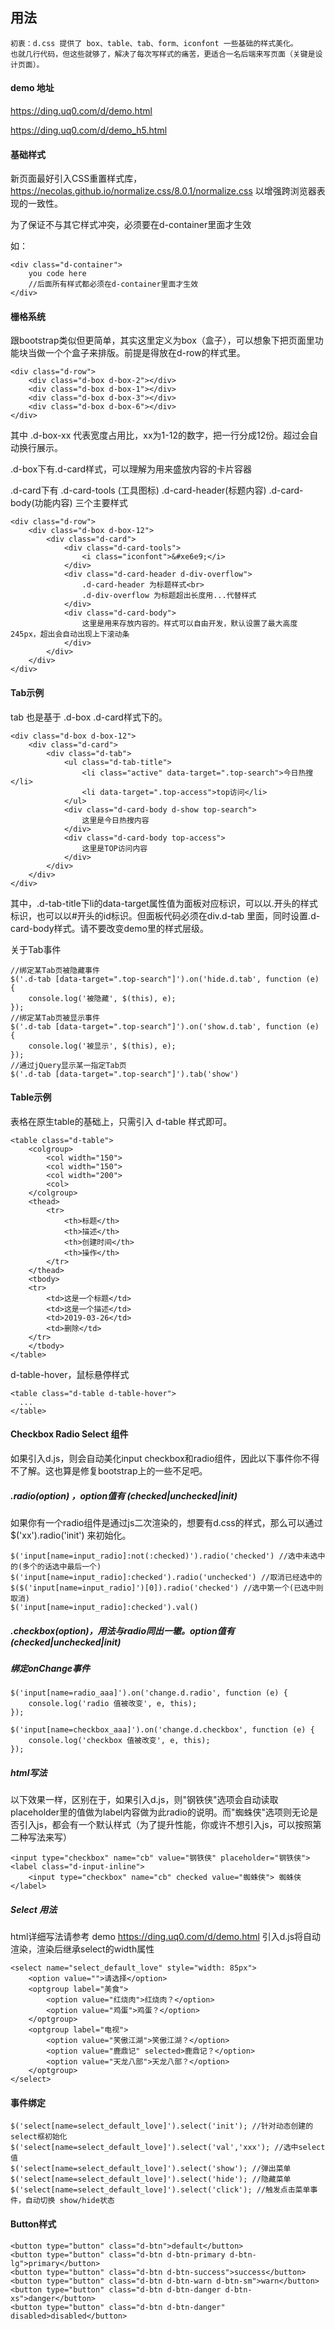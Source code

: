 

## 用法

```
初衷：d.css 提供了 box、table、tab、form、iconfont 一些基础的样式美化。
也就几行代码，但这些就够了，解决了每次写样式的痛苦，更适合一名后端来写页面（关键是设计页面）。
```

#### demo 地址
https://ding.uq0.com/d/demo.html

https://ding.uq0.com/d/demo_h5.html

#### 基础样式

新页面最好引入CSS重置样式库，https://necolas.github.io/normalize.css/8.0.1/normalize.css 以增强跨浏览器表现的一致性。



为了保证不与其它样式冲突，必须要在d-container里面才生效

如：

```
<div class="d-container">
    you code here
    //后面所有样式都必须在d-container里面才生效
</div>
```

#### 栅格系统

跟bootstrap类似但更简单，其实这里定义为box（盒子），可以想象下把页面里功能块当做一个个盒子来排版。前提是得放在d-row的样式里。

```
<div class="d-row">
    <div class="d-box d-box-2"></div>
    <div class="d-box d-box-1"></div>
    <div class="d-box d-box-3"></div>
    <div class="d-box d-box-6"></div>
</div>
```

其中 .d-box-xx 代表宽度占用比，xx为1-12的数字，把一行分成12份。超过会自动换行展示。

.d-box下有.d-card样式，可以理解为用来盛放内容的卡片容器

.d-card下有 .d-card-tools (工具图标) .d-card-header(标题内容) .d-card-body(功能内容) 三个主要样式

```
<div class="d-row">
    <div class="d-box d-box-12">
        <div class="d-card">
        	<div class="d-card-tools">
        		<i class="iconfont">&#xe6e9;</i>
        	</div>
            <div class="d-card-header d-div-overflow">
                .d-card-header 为标题样式<br>
                .d-div-overflow 为标题超出长度用...代替样式
            </div>
            <div class="d-card-body">
                这里是用来存放内容的。样式可以自由开发，默认设置了最大高度245px，超出会自动出现上下滚动条
            </div>
        </div>
    </div>
</div>
```



#### Tab示例

tab 也是基于 .d-box .d-card样式下的。

```
<div class="d-box d-box-12">
    <div class="d-card">
        <div class="d-tab">
            <ul class="d-tab-title">
                <li class="active" data-target=".top-search">今日热搜</li>
                <li data-target=".top-access">top访问</li>
            </ul>
            <div class="d-card-body d-show top-search">
            	这里是今日热搜内容
            </div>
            <div class="d-card-body top-access">
            	这里是TOP访问内容
            </div>
        </div>
    </div>
</div>
```

其中，.d-tab-title下li的data-target属性值为面板对应标识，可以以.开头的样式标识，也可以以#开头的id标识。但面板代码必须在div.d-tab 里面，同时设置.d-card-body样式。请不要改变demo里的样式层级。

关于Tab事件

```
//绑定某Tab页被隐藏事件
$('.d-tab [data-target=".top-search"]').on('hide.d.tab', function (e) {
	console.log('被隐藏', $(this), e);
});
//绑定某Tab页被显示事件
$('.d-tab [data-target=".top-search"]').on('show.d.tab', function (e) {
    console.log('被显示', $(this), e);
});
//通过jQuery显示某一指定Tab页
$('.d-tab [data-target=".top-search"]').tab('show')

```





#### Table示例

表格在原生table的基础上，只需引入 d-table 样式即可。

```
<table class="d-table">
    <colgroup>
        <col width="150">
        <col width="150">
        <col width="200">
        <col>
    </colgroup>
    <thead>
        <tr>
            <th>标题</th>
            <th>描述</th>
            <th>创建时间</th>
            <th>操作</th>
        </tr>
    </thead>
    <tbody>
    <tr>
        <td>这是一个标题</td>
        <td>这是一个描述</td>
        <td>2019-03-26</td>
        <td>删除</td>
    </tr>
    </tbody>
</table>
```

d-table-hover，鼠标悬停样式

```
<table class="d-table d-table-hover">
  ...
</table>
```

#### Checkbox Radio Select 组件

如果引入d.js，则会自动美化input checkbox和radio组件，因此以下事件你不得不了解。这也算是修复bootstrap上的一些不足吧。

##### .radio(option) ，option值有 (checked|unchecked|init)

如果你有一个radio组件是通过js二次渲染的，想要有d.css的样式，那么可以通过 $('xx').radio('init') 来初始化。

```
$('input[name=input_radio]:not(:checked)').radio('checked') //选中未选中的(多个的话选中最后一个)
$('input[name=input_radio]:checked').radio('unchecked') //取消已经选中的
$($('input[name=input_radio]')[0]).radio('checked') //选中第一个(已选中则取消)
$('input[name=input_radio]:checked').val()
```

##### .checkbox(option)，用法与radio同出一辙。option值有 (checked|unchecked|init)

##### 绑定onChange事件

```
$('input[name=radio_aaa]').on('change.d.radio', function (e) {
    console.log('radio 值被改变', e, this);
});

$('input[name=checkbox_aaa]').on('change.d.checkbox', function (e) {
    console.log('checkbox 值被改变', e, this);
});
```

##### html写法

以下效果一样，区别在于，如果引入d.js，则"钢铁侠"选项会自动读取placeholder里的值做为label内容做为此radio的说明。而"蜘蛛侠"选项则无论是否引入js，都会有一个默认样式（为了提升性能，你或许不想引入js，可以按照第二种写法来写）

```
<input type="checkbox" name="cb" value="钢铁侠" placeholder="钢铁侠">
<label class="d-input-inline">
    <input type="checkbox" name="cb" checked value="蜘蛛侠"> 蜘蛛侠
</label>
```

##### Select 用法

html详细写法请参考 demo https://ding.uq0.com/d/demo.html
引入d.js将自动渲染，渲染后继承select的width属性
```
<select name="select_default_love" style="width: 85px">
    <option value="">请选择</option>
    <optgroup label="美食">
        <option value="红烧肉">红烧肉？</option>
        <option value="鸡蛋">鸡蛋？</option>
    </optgroup>
    <optgroup label="电视">
        <option value="笑傲江湖">笑傲江湖？</option>
        <option value="鹿鼎记" selected>鹿鼎记？</option>
        <option value="天龙八部">天龙八部？</option>
    </optgroup>
</select>
```
#### 事件绑定
```
$('select[name=select_default_love]').select('init'); //针对动态创建的select框初始化
$('select[name=select_default_love]').select('val','xxx'); //选中select值
$('select[name=select_default_love]').select('show'); //弹出菜单
$('select[name=select_default_love]').select('hide'); //隐藏菜单
$('select[name=select_default_love]').select('click'); //触发点击菜单事件，自动切换 show/hide状态
```

#### Button样式

```
<button type="button" class="d-btn">default</button>
<button type="button" class="d-btn d-btn-primary d-btn-lg">primary</button>
<button type="button" class="d-btn d-btn-success">success</button>
<button type="button" class="d-btn d-btn-warn d-btn-sm">warn</button>
<button type="button" class="d-btn d-btn-danger d-btn-xs">danger</button>
<button type="button" class="d-btn d-btn-danger" disabled>disabled</button>
```













